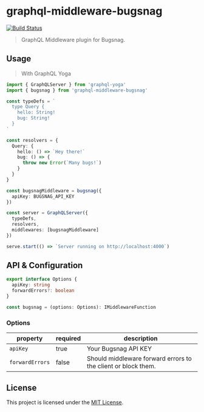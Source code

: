 # graphql-middleware-bugsnag

[![Build Status](https://semaphoreci.com/api/v1/michieldewilde/graphql-middleware-bugsnag/branches/master/badge.svg)](https://semaphoreci.com/michieldewilde/graphql-middleware-bugsnag)

> GraphQL Middleware plugin for Bugsnag.

## Usage

> With GraphQL Yoga

```ts
import { GraphQLServer } from 'graphql-yoga'
import { bugsnag } from 'graphql-middleware-bugsnag'

const typeDefs = `
  type Query {
    hello: String!
    bug: String!
  }
`

const resolvers = {
  Query: {
    hello: () => `Hey there!`
    bug: () => {
      throw new Error(`Many bugs!`)
    }
  }
}

const bugsnagMiddleware = bugsnag({
  apiKey: BUGSNAG_API_KEY
})

const server = GraphQLServer({
  typeDefs,
  resolvers,
  middlewares: [bugsnagMiddleware]
})

serve.start(() => `Server running on http://localhost:4000`)
```

## API & Configuration

```ts
export interface Options {
  apiKey: string
  forwardErrors?: boolean
}

const bugsnag = (options: Options): IMiddlewareFunction
```

### Options

| property        | required | description                                                   |
| --------------- | -------- | ------------------------------------------------------------- |
| `apiKey`        | true     | Your Bugsnag API KEY                                          |
| `forwardErrors` | false    | Should middleware forward errors to the client or block them. |

## License

This project is licensed under the [MIT License](LICENSE.md).
